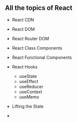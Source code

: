 ## All the topics of React

- React CDN
- React DOM
- React Router DOM
- React Class Components
- React Functional Components
- React Hooks

  - useState
  - useEffect
  - useReducer
  - useContext
  - useMemo

- Lifting the State
-
